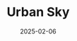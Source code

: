 ---  
layout: startup_page  
title: "Urban Sky"  
id: "urbansky.com"  
permalink: "/urbanskyurbansky.com02062025/"  
website: "https://www.urbansky.com/"  
funding_round: "Series B"  
funding_amount: "$30M"  
investors: "Altos Ventures, New Legacy Ventures, Lerer Hippeau, Catapult Ventures, Lavrock Ventures, New Stack Ventures, TenOneTen, DA Ventures, Union Labs VC, Techstars"  
about: "Urban Sky develops and commercializes a connected suite of products to unlock the full value of the tactical stratosphere for military and commercial customers. Their Microballoon™ (mHAB) offers quick, easy, long-duration, and controllable flight in the stratosphere for applications like wildfire monitoring, search & rescue, and environmental monitoring."  
markets: "Aerospace, Defense, Environmental Monitoring"  
hq: "Denver, Colorado, United States"  
founded_year: "2019"  
linkedin: "https://www.linkedin.com/company/urban-sky-imaging"  
twitter: "https://twitter.com/urbanskyimaging"  
instagram: ""  
facebook: "https://www.facebook.com/theurbansky"  
crunchbase: "https://www.crunchbase.com/organization/urban-sky"  
pitchbook: "https://pitchbook.com/profiles/company/436178-26"  

date_display: "06-Feb-2025"  
date: "2025-02-06"

# SEO Optimization  
meta_title: "Urban Sky - Series B Funding ($30M)"  
meta_description: "Urban Sky, Urban Sky develops and commercializes a connected suite of products to unlock the full value of the tactical stratosphere for military and commercial ..."  
meta_keywords: "Urban Sky, Aerospace, Defense, Environmental Monitoring, Series B funding"  
canonical_url: "https://startup.projectstartups.com/urbanskyurbansky.com02062025/"  
---